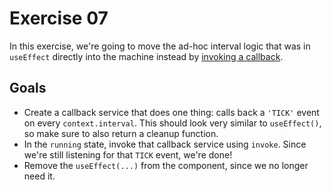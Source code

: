# Exercise 07

In this exercise, we're going to move the ad-hoc interval logic that was in `useEffect` directly into the machine instead by [invoking a callback](https://xstate.js.org/docs/guides/communication.html#invoking-callbacks).

## Goals

- Create a callback service that does one thing: calls back a `'TICK'` event on every `context.interval`. This should look very similar to `useEffect()`, so make sure to also return a cleanup function.
- In the `running` state, invoke that callback service using `invoke`. Since we're still listening for that `TICK` event, we're done!
- Remove the `useEffect(...)` from the component, since we no longer need it.
